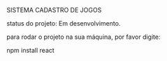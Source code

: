 SISTEMA CADASTRO DE JOGOS

status do projeto: Em desenvolvimento.

para rodar o projeto na sua máquina, por favor digite:



npm install react

